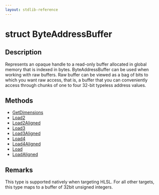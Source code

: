 ```yaml
---
layout: stdlib-reference
---
```


# struct ByteAddressBuffer

## Description

Represents an opaque handle to a read-only buffer allocated in global memory that is indexed in bytes.
ByteAddressBuffer can be used when working with raw buffers. Raw buffer can be viewed as a bag of bits to
which you want raw access, that is, a buffer that you can conveniently access through chunks of one to
four 32-bit typeless address values.

## Methods

* [GetDimensions](/stdlib-reference/types/byteaddressbuffer-04b/getdimensions-03)
* [Load2](/stdlib-reference/types/byteaddressbuffer-04b/load2-0)
* [Load2Aligned](/stdlib-reference/types/byteaddressbuffer-04b/load2aligned-05)
* [Load3](/stdlib-reference/types/byteaddressbuffer-04b/load3-0)
* [Load3Aligned](/stdlib-reference/types/byteaddressbuffer-04b/load3aligned-05)
* [Load4](/stdlib-reference/types/byteaddressbuffer-04b/load4-0)
* [Load4Aligned](/stdlib-reference/types/byteaddressbuffer-04b/load4aligned-05)
* [Load](/stdlib-reference/types/byteaddressbuffer-04b/load-0)
* [LoadAligned](/stdlib-reference/types/byteaddressbuffer-04b/loadaligned-04)

## Remarks


This type is supported natively when targeting HLSL.
For all other targets, this type maps to a buffer of 32bit unsigned integers.


